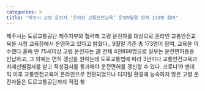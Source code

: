 ```yaml
---
categories: h
title: "제주시 고령 운전자 ‘온라인 교통안전교육’ 운영9월말 현재 173명 참여"
---
```

제주시는 도로교통공단 제주지부와 협력해 고령 운전자를 대상으로 온라인 교통안전교육을 시청 교육장에서 운영하고 있다고 밝혔다., 9월말 기준 총 173명이 참여, 교육을 이수했다.올해 만 75세이상 고령 운전자는 道 전체 4천898명으로 일부는 운전면허증을 반납하고, 그 외에는 면허 갱신을 원하는데 도로교통법에 따라 3년마다 교통안전교육과 치매선별검사를 받고 적성검사를 통과해야 운전면허를 갱신할 수 있다. 코로나19 팬데믹 이후 교통안전교육이 온라인으로 전환되었으나 디지털 환경에 능숙하지 않은 고령 운전자들은 도로교통공단까지 직접 찾